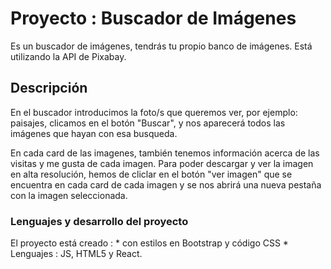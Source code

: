 # Proyecto : Buscador de Imágenes
Es un buscador de imágenes, tendrás tu propio banco de imágenes.
Está utilizando la API de Pixabay.

## Descripción
En el buscador introducimos la foto/s que queremos ver, por ejemplo: paisajes, clicamos en el botón "Buscar",
y nos aparecerá todos las imágenes que hayan con esa busqueda.

En cada card de las imagenes, también tenemos información acerca de las visitas y me gusta de cada imagen.
Para poder descargar y ver la imagen en alta resolución, hemos de cliclar en el botón "ver imagen" que se encuentra
en cada card de cada imagen y se nos abrirá una nueva pestaña con la imagen seleccionada.


### Lenguajes y desarrollo del proyecto
El proyecto está creado :
    * con estilos en  Bootstrap y código CSS
    * Lenguajes : JS, HTML5 y React.